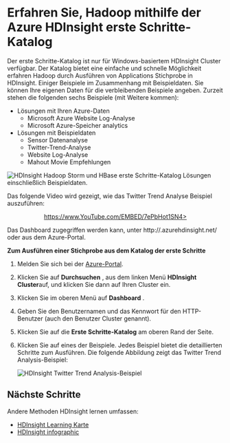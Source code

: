 <properties
   pageTitle="Hadoop in HDInsight mit der Stichprobe Galerie erfahren | Microsoft Azure"
   description="Erfahren Sie schnell Hadoop durch Stichprobe Applications aus dem Katalog HDInsight erste Schritte ausführen. Verwenden von Beispieldaten oder eigene angeben."
   services="hdinsight"
   documentationCenter=""
   tags="azure-portal"
   authors="mumian"
   manager="jhubbard"
   editor="cgronlun"/>

<tags
   ms.service="hdinsight"
   ms.workload="big-data"
   ms.tgt_pltfrm="na"
   ms.devlang="na"
   ms.topic="article"
   ms.date="10/21/2016"
   ms.author="jgao"/>

# <a name="learn-hadoop-by-using-the-azure-hdinsight-getting-started-gallery"></a>Erfahren Sie, Hadoop mithilfe der Azure HDInsight erste Schritte-Katalog

Der erste Schritte-Katalog ist nur für Windows-basiertem HDInsight Cluster verfügbar. Der Katalog bietet eine einfache und schnelle Möglichkeit erfahren Hadoop durch Ausführen von Applications Stichprobe in HDInsight. Einiger Beispiele im Zusammenhang mit Beispieldaten. Sie können Ihre eigenen Daten für die verbleibenden Beispiele angeben. Zurzeit stehen die folgenden sechs Beispiele (mit Weitere kommen):

- Lösungen mit Ihren Azure-Daten
    - Microsoft Azure Website Log-Analyse
    - Microsoft Azure-Speicher analytics
- Lösungen mit Beispieldaten
    - Sensor Datenanalyse
    - Twitter-Trend-Analyse
    - Website Log-Analyse
    - Mahout Movie Empfehlungen

![HDInsight Hadoop Storm und HBase erste Schritte-Katalog Lösungen einschließlich Beispieldaten.][hdinsight.sample.gallery]

Das folgende Video wird gezeigt, wie das Twitter Trend Analyse Beispiel auszuführen:

<center><a href="https://www.youtube.com/embed/7ePbHot1SN4">https://www.YouTube.com/EMBED/7ePbHot1SN4></a></center>

Das Dashboard zugegriffen werden kann, unter http://<YourHDInsightClusterName>.azurehdinsight.net/ oder aus dem Azure-Portal.

**Zum Ausführen einer Stichprobe aus dem Katalog der erste Schritte**

1. Melden Sie sich bei der [Azure-Portal][azure.portal].
2. Klicken Sie auf **Durchsuchen** , aus dem linken Menü **HDInsight Cluster**auf, und klicken Sie dann auf Ihren Cluster ein.
3. Klicken Sie im oberen Menü auf **Dashboard** .
4. Geben Sie den Benutzernamen und das Kennwort für den HTTP-Benutzer (auch den Benutzer Cluster genannt).
6. Klicken Sie auf die **Erste Schritte-Katalog** am oberen Rand der Seite.
7. Klicken Sie auf eines der Beispiele. Jedes Beispiel bietet die detaillierten Schritte zum Ausführen. Die folgende Abbildung zeigt das Twitter Trend Analysis-Beispiel:

    ![HDInsight Twitter Trend Analysis-Beispiel][hdinsight.twitter.sample]

## <a name="next-steps"></a>Nächste Schritte
Andere Methoden HDInsight lernen umfassen:

- [HDInsight Learning Karte][hdinsight.learn.map]
- [HDInsight infographic][hdinsight.infographic]

<!--Image references-->
[hdinsight.sample.gallery]: ./media/hdinsight-learn-hadoop-use-sample-gallery/HDInsight-Getting-Started-Gallery.png
[hdinsight.twitter.sample]: ./media/hdinsight-learn-hadoop-use-sample-gallery/HDInsight-Twitter-Trend-Analysis-sample.png

<!--Link references-->
[hdinsight.learn.map]: https://azure.microsoft.com/documentation/learning-paths/hdinsight-self-guided-hadoop-training/
[hdinsight.infographic]: http://go.microsoft.com/fwlink/?linkid=523960
[azure.portal]:https://portal.azure.com
